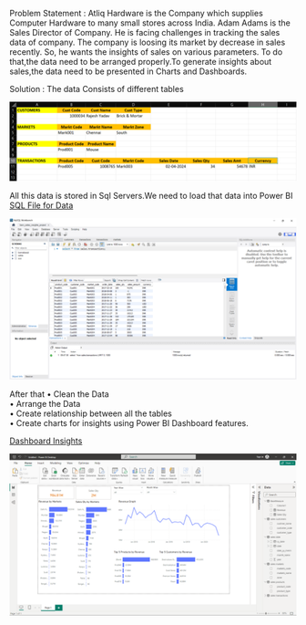 Problem Statement : Atliq Hardware is the Company which supplies Computer Hardware to many small stores across India. Adam Adams is the Sales Director of Company. He is facing challenges in tracking the sales data of company. The company is loosing its market by decrease in sales recently. So, he wants the insights of sales on various parameters. To do that,the data need to be arranged properly.To generate insights about sales,the data need to be presented in Charts and Dashboards.

Solution : The data Consists of different tables

<img src="Assetss/Screenshot_Tables.png" alt="Tables" title="Tables">

All this data is stored in Sql Servers.We need to load that data into Power BI<br>
[SQL File for Data](db_dump.sql)

<img src="Assetss/Screenshot_SQLTABLES.png" alt="Tables" title="Tables">


After that 
•	Clean the Data<br>
•	Arrange the Data<br>
•	Create relationship between all the tables<br>
•	Create charts for insights using Power BI Dashboard features.<br>

[Dashboard Insights](SalesanalyticsPBI.pbix)

<img src="Assetss/Screenshot_Dashboard.png" alt="Tables" title="Tables">


